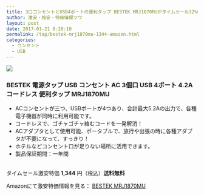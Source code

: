 ```yaml
---
title: 3口コンセントとUSB4ポートの便利タップ BESTEK MRJ1870MUがタイムセール32%OFF特価1,344円！送料無料！
author: 激安・格安・特価情報ツウ
layout: post
date: 2017-01-21 8:20:10
permalink: /tap/bestek-mrj1870mu-1344-amazon.html
categories:
  - コンセント
  - USB
---
```


<div class="img-bg2 img_L">
<a  href="https://www.amazon.co.jp/gp/product/B01M8PSODF/ref=as_li_qf_sp_asin_il?ie=UTF8&camp=247&creative=1211&creativeASIN=B01M8PSODF&linkCode=as2&tag=tokkajohotsu-22" target="_blank"><img border="0" src="//ws-fe.amazon-adsystem.com/widgets/q?_encoding=UTF8&ASIN=B01M8PSODF&Format=_SL250_&ID=AsinImage&MarketPlace=JP&ServiceVersion=20070822&WS=1&tag=tokkajohotsu-22" ></a><img src="//ir-jp.amazon-adsystem.com/e/ir?t=tokkajohotsu-22&l=as2&o=9&a=B01M8PSODF" width="1" height="1" border="0" alt="" style="border:none !important; margin:0px !important;" />
</div>

### BESTEK 電源タップ USB コンセント AC 3個口 USB 4ポート 4.2A コードレス 便利タップ MRJ1870MU
<!--more-->

* ACコンセントが三つ、USBポートが4つあり、合計最大5.2Aの出力で、各種電子機器が同時に利用可能です。
* コードレスで、ゴチャゴチャ絡むコードを一発解消！
* ACアダプタとして使用可能、ポータブルで、旅行や出張の時に各種アダプタが不要になって、すっきり！
* ホテルなどコンセント口が足りない場所に活用できます。
* 製品保証期間：一年間

<br clear="all" />タイムセール激安特価 <span class="tokka-price"><strong>1,344</strong></span> 円（税込）**送料無料**

Amazonにて激安特価情報を見る： <span class="fs150p"><a href="https://www.amazon.co.jp/gp/product/B01M8PSODF/ref=as_li_qf_sp_asin_il?ie=UTF8&camp=247&creative=1211&creativeASIN=B01M8PSODF&linkCode=as2&tag=tokkajohotsu-22" target="_blank">BESTEK MRJ1870MU</a></span>
